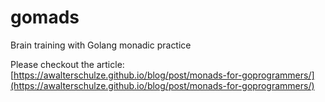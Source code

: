 # gomads

Brain training with Golang monadic practice

Please checkout the article: [https://awalterschulze.github.io/blog/post/monads-for-goprogrammers/](https://awalterschulze.github.io/blog/post/monads-for-goprogrammers/)
